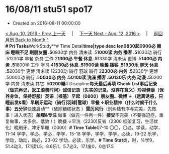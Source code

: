 # 16/08/11 stu51 spo17

* Created on 2016-08-11 00:00:00

[&lt; Aug. 10, 2016 - Prev 上一天](d10.md)     \|     [下一天 Next - Aug. 12, 2016 &gt;](d12.md)     \|     [返回月历 Back to Month ^](index.md)   
**\# Pri Tasks**WorkStudy**\# Time Detail**time\|type desc len0830起0900必 赖床 睡眠不足 刷朋友圈 .5**0930学 内务 清未读 .5**1000读 内务 播客 .5**1030动 骑行 .51230学 早餐 杂务 工作 2**1300必 午餐 休息 .5**1330学 清未读 更博 .5**1400必 内务 .5**1800学 工作 学习 4**1830必 休息 .51900读 晚餐 播客 .51930乐 聊天 休息 .5**2030学 更博 清未读 12230动 骑行 羽球 骑行 2**2300必 内务 .5**2330学 更博 .50000动 骑行 .5**0030必 内务 .50100读 洗澡 播客 .50130乐 内务 动漫 .5**0200学 内务 清未读 其它 .5**0200睡**\# Discipline**每天最后再填 Check List事后记录（做完再记，返工浪费时间）诚信记录（失实的记录，没存在意义）珍视健康（保养身体，保持舒服）英语（根基）早起（0800）朋友圈、微博 ↓（远离诱惑，只睡前发&看）早刷牙运动（骑行\|羽球\|毽球）早餐 ↓**职业**精神（什么时候干什么事）五分钟**快速启动**（破除糟糕状态 ）**雷厉风行**（别纠结有序与完美，先做事！进入状态）**条理&专注** 做事（做完一件再一件）**接受**不完美（不要强迫症，重复做事，太多余、低效！）晚餐 ↓早洗（2230\)反省（2300 框架复习，生活优化）晚刷牙、冲牙早睡（0000）**\# Time Table**07-10 〇〇，〇必，学读，动学，11-14 学学，学必，学必，学学，15-18 学学，学学，学学，必读，19-22 乐学，学动，动动，动必，23-02 学动，必读，乐学。**\# Time Stat**类，时，%学9，51.4动3，17.1读1.5，8.6乐1，5.7必3，17.1废0，0总17.5

